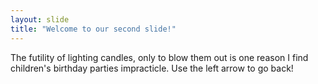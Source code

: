 ```yaml
---
layout: slide
title: "Welcome to our second slide!"
---
```

The futility of lighting candles, only to blow them out is one reason I find children's birthday parties impracticle.
Use the left arrow to go back!
